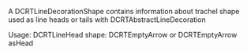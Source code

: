 A DCRTLineDecorationShape contains information about trachel shape used as line heads or tails with DCRTAbstractLineDecoration

Usage: 
	DCRTLineHead shape: DCRTEmptyArrow
	or
	DCRTEmptyArrow asHead